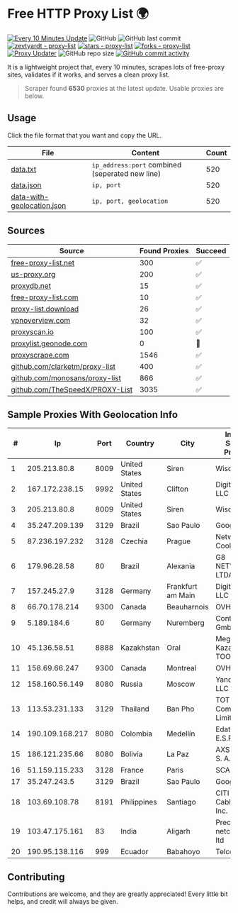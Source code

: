 
# Free HTTP Proxy List 🌍

[![Every 10 Minutes Update](https://github.com/mertguvencli/http-proxy-list/actions/workflows/main.yml/badge.svg?branch=main)](https://github.com/mertguvencli/http-proxy-list/actions/workflows/main.yml)
![GitHub](https://img.shields.io/github/license/mertguvencli/http-proxy-list)
![GitHub last commit](https://img.shields.io/github/last-commit/mertguvencli/http-proxy-list)
[![zevtyardt - proxy-list](https://img.shields.io/static/v1?label=zevtyardt&message=proxy-list&color=blue&logo=github)](https://github.com/zevtyardt/proxy-list "Go to GitHub repo")
[![stars - proxy-list](https://img.shields.io/github/stars/zevtyardt/proxy-list?style=social)](https://github.com/zevtyardt/proxy-list)
[![forks - proxy-list](https://img.shields.io/github/forks/zevtyardt/proxy-list?style=social)](https://github.com/zevtyardt/proxy-list)
[![Proxy Updater](https://github.com/zevtyardt/proxy-list/workflows/Proxy%20Updater/badge.svg)](https://github.com/zevtyardt/proxy-list/actions?query=workflow:"Proxy+Updater")
![GitHub repo size](https://img.shields.io/github/repo-size/zevtyardt/proxy-list)
[![GitHub commit activity](https://img.shields.io/github/commit-activity/m/zevtyardt/proxy-list?logo=commits)](https://github.com/zevtyardt/proxy-list/commits/main)

It is a lightweight project that, every 10 minutes, scrapes lots of free-proxy sites, validates if it works, and serves a clean proxy list.

> Scraper found **6530** proxies at the latest update. Usable proxies are below.

## Usage

Click the file format that you want and copy the URL.

|File|Content|Count|
|----|-------|-----|
|[data.txt](https://raw.githubusercontent.com/mertguvencli/http-proxy-list/main/proxy-list/data.txt)|`ip_address:port` combined (seperated new line)|520|
|[data.json](https://raw.githubusercontent.com/mertguvencli/http-proxy-list/main/proxy-list/data.json)|`ip, port`|520|
|[data-with-geolocation.json](https://raw.githubusercontent.com/mertguvencli/http-proxy-list/main/proxy-list/data-with-geolocation.json)|`ip, port, geolocation`|520|

## Sources

|Source|Found Proxies|Succeed|
|------|-------------|-------|
|[free-proxy-list.net](https://free-proxy-list.net)|300|✅|
|[us-proxy.org](https://www.us-proxy.org)|200|✅|
|[proxydb.net](http://proxydb.net)|15|✅|
|[free-proxy-list.com](https://free-proxy-list.com/?page=&port=&type%5B%5D=http&type%5B%5D=https&up_time=0&search=Search)|10|✅|
|[proxy-list.download](https://www.proxy-list.download/HTTP)|26|✅|
|[vpnoverview.com](https://vpnoverview.com/privacy/anonymous-browsing/free-proxy-servers)|32|✅|
|[proxyscan.io](https://www.proxyscan.io)|100|✅|
|[proxylist.geonode.com](https://proxylist.geonode.com/api/proxy-list?limit=300&page=1&sort_by=lastChecked&sort_type=desc&protocols=http,https)|0|🚫|
|[proxyscrape.com](https://api.proxyscrape.com/v2/?request=displayproxies&protocol=http&timeout=10000&country=all&ssl=all&anonymity=all)|1546|✅|
|[github.com/clarketm/proxy-list](https://raw.githubusercontent.com/clarketm/proxy-list/master/proxy-list-raw.txt)|400|✅|
|[github.com/monosans/proxy-list](https://raw.githubusercontent.com/monosans/proxy-list/main/proxies/http.txt)|866|✅|
|[github.com/TheSpeedX/PROXY-List](https://raw.githubusercontent.com/TheSpeedX/PROXY-List/master/http.txt)|3035|✅|


## Sample Proxies With Geolocation Info

|#|Ip|Port|Country|City|Internet Service Provider|
|-|--|----|-------|----|-------------------------|
|1|205.213.80.8|8009|United States|Siren|WiscNet|
|2|167.172.238.15|9992|United States|Clifton|DigitalOcean, LLC|
|3|205.213.80.8|8009|United States|Siren|WiscNet|
|4|35.247.209.139|3129|Brazil|Sao Paulo|Google LLC|
|5|87.236.197.232|3128|Czechia|Prague|Network of Coolhousing|
|6|179.96.28.58|80|Brazil|Alexania|G8 NETWORKS LTDA|
|7|157.245.27.9|3128|Germany|Frankfurt am Main|DigitalOcean, LLC|
|8|66.70.178.214|9300|Canada|Beauharnois|OVH SAS|
|9|5.189.184.6|80|Germany|Nuremberg|Contabo GmbH|
|10|45.136.58.51|8888|Kazakhstan|Oral|Megahost Kazakhstan TOO|
|11|158.69.66.247|9300|Canada|Montreal|OVH SAS|
|12|158.160.56.149|8080|Russia|Moscow|Yandex.Cloud LLC|
|13|113.53.231.133|3129|Thailand|Ban Pho|TOT Public Company Limited|
|14|190.109.168.217|8080|Colombia|Medellín|Edatel S.a. E.S.P|
|15|186.121.235.66|8080|Bolivia|La Paz|AXS Bolivia S. A.|
|16|51.159.115.233|3128|France|Paris|SCALEWAY|
|17|35.247.243.5|3129|Brazil|Sao Paulo|Google LLC|
|18|103.69.108.78|8191|Philippines|Santiago|CITI Cableworld Inc.|
|19|103.47.175.161|83|India|Aligarh|Precious netcom pvt ltd|
|20|190.95.138.116|999|Ecuador|Babahoyo|Telconet S.A|



## Contributing

Contributions are welcome, and they are greatly appreciated! Every
little bit helps, and credit will always be given.

